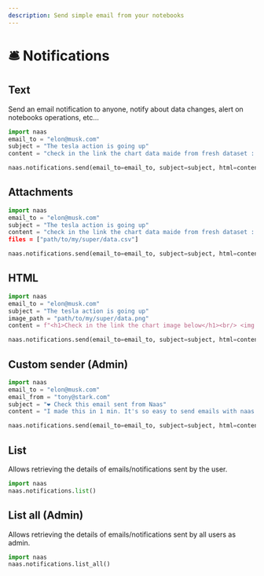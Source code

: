 ```yaml
---
description: Send simple email from your notebooks
---
```


# 🛎️ Notifications

## Text

Send an email notification to anyone, notify about data changes, alert on notebooks operations, etc... 

```python
import naas
email_to = "elon@musk.com"
subject = "The tesla action is going up"
content = "check in the link the chart data maide from fresh dataset : [LINK]"

naas.notifications.send(email_to=email_to, subject=subject, html=content)
```

## **Attachments**

```python
import naas
email_to = "elon@musk.com"
subject = "The tesla action is going up"
content = "check in the link the chart data maide from fresh dataset : [LINK]"'
files = ["path/to/my/super/data.csv"]

naas.notifications.send(email_to=email_to, subject=subject, html=content, files=files)
```

## HTML  

```python
import naas
email_to = "elon@musk.com"
subject = "The tesla action is going up"
image_path = "path/to/my/super/data.png"
content = f"<h1>Check in the link the chart image below</h1><br/> <img src="{image_path}"/>"

naas.notifications.send(email_to=email_to, subject=subject, html=content)
```

## Custom sender \(Admin\)

```python
import naas
email_to = "elon@musk.com"
email_from = "tony@stark.com"
subject = "❤️ Check this email sent from Naas"
content = "I made this in 1 min. It's so easy to send emails with naas.ai"

naas.notifications.send(email_to=email_to, subject=subject, html=content, email_from=email_from)
```

## List

Allows retrieving the details of emails/notifications sent by the user.

```python
import naas
naas.notifications.list()
```

## List all \(Admin\)

Allows retrieving the details of emails/notifications sent by all users as admin.

```python
import naas
naas.notifications.list_all()
```

